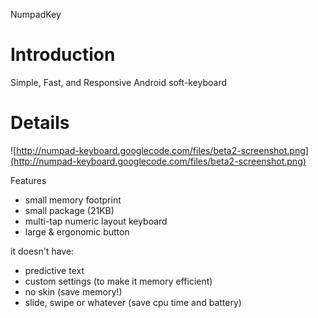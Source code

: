 NumpadKey

# Introduction #

Simple, Fast, and Responsive Android soft-keyboard


# Details #

![http://numpad-keyboard.googlecode.com/files/beta2-screenshot.png](http://numpad-keyboard.googlecode.com/files/beta2-screenshot.png)

Features
  * small memory footprint
  * small package (21KB)
  * multi-tap numeric layout keyboard
  * large & ergonomic button

it doesn't have:
  * predictive text
  * custom settings (to make it memory efficient)
  * no skin (save memory!)
  * slide, swipe or whatever (save cpu time and battery)